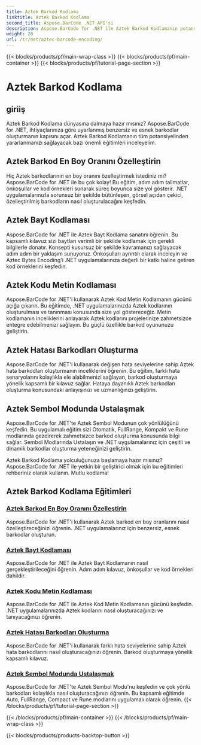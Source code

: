 ```yaml
---
title: Aztek Barkod Kodlama
linktitle: Aztek Barkod Kodlama
second_title: Aspose.BarCode .NET API'si
description: Aspose.BarCode for .NET ile Aztek Barkod Kodlamanın potansiyelini ortaya çıkarın. En boy oranlarını özelleştirin, metin kodlu Aztek kodları oluşturun ve Sembol Modlarında uzmanlaşın.
weight: 28
url: /tr/net/aztec-barcode-encoding/
---
```


{{< blocks/products/pf/main-wrap-class >}}
{{< blocks/products/pf/main-container >}}
{{< blocks/products/pf/tutorial-page-section >}}

# Aztek Barkod Kodlama


## giriiş

Aztek Barkod Kodlama dünyasına dalmaya hazır mısınız? Aspose.BarCode for .NET, ihtiyaçlarınıza göre uyarlanmış benzersiz ve esnek barkodlar oluşturmanın kapısını açar. Aztek Barkod Kodlamanın tüm potansiyelinden yararlanmanızı sağlayacak bazı önemli eğitimleri inceleyelim.

## Aztek Barkod En Boy Oranını Özelleştirin

Hiç Aztek barkodlarının en boy oranını özelleştirmek istediniz mi? Aspose.BarCode for .NET ile bu çok kolay! Bu eğitim, adım adım talimatlar, önkoşullar ve kod örnekleri sunarak süreç boyunca size yol gösterir. .NET uygulamalarınızla sorunsuz bir şekilde bütünleşen, görsel açıdan çekici, özelleştirilmiş barkodların nasıl oluşturulacağını keşfedin.

## Aztek Bayt Kodlaması

Aspose.BarCode for .NET ile Aztek Bayt Kodlama sanatını öğrenin. Bu kapsamlı kılavuz sizi baytları verimli bir şekilde kodlamak için gerekli bilgilerle donatır. Konsepti kusursuz bir şekilde kavramanızı sağlayacak adım adım bir yaklaşım sunuyoruz. Önkoşulları ayrıntılı olarak inceleyin ve Aztec Bytes Encoding'i .NET uygulamalarınıza değerli bir katkı haline getiren kod örneklerini keşfedin.

## Aztek Kodu Metin Kodlaması

Aspose.BarCode for .NET'i kullanarak Aztek Kod Metin Kodlamanın gücünü açığa çıkarın. Bu eğitimde, .NET uygulamalarınızda Aztek kodlarının oluşturulması ve tanınması konusunda size yol göstereceğiz. Metin kodlamanın inceliklerini anlayarak Aztek kodlarını projelerinize zahmetsizce entegre edebilmenizi sağlayın. Bu güçlü özellikle barkod oyununuzu geliştirin.

## Aztek Hatası Barkodları Oluşturma

Aspose.BarCode for .NET'i kullanarak değişen hata seviyelerine sahip Aztek hata barkodları oluşturmanın inceliklerini öğrenin. Bu eğitim, farklı hata senaryolarını kolaylıkla ele alabilmenizi sağlayan, barkod oluşturmaya yönelik kapsamlı bir kılavuz sağlar. Hataya dayanıklı Aztek barkodları oluşturma konusundaki anlayışınızı ve uzmanlığınızı geliştirin.

## Aztek Sembol Modunda Ustalaşmak

Aspose.BarCode for .NET'te Aztek Sembol Modunun çok yönlülüğünü keşfedin. Bu uygulamalı eğitim sizi Otomatik, FullRange, Kompakt ve Rune modlarında gezdirerek zahmetsizce barkod oluşturma konusunda bilgi sağlar. Sembol Modlarında Ustalaşın ve .NET uygulamalarınız için çeşitli ve dinamik barkodlar oluşturma yeteneğinizi geliştirin.

Aztek Barkod Kodlama yolculuğunuza başlamaya hazır mısınız? Aspose.BarCode for .NET ile yetkin bir geliştirici olmak için bu eğitimleri rehberiniz olarak kullanın. Mutlu kodlama!
## Aztek Barkod Kodlama Eğitimleri
### [Aztek Barkod En Boy Oranını Özelleştirin](./aztec-aspect-ratio-customization/)
Aspose.BarCode for .NET'i kullanarak Aztek barkod en boy oranlarını nasıl özelleştireceğinizi öğrenin. .NET uygulamalarınız için benzersiz, esnek barkodlar oluşturun.
### [Aztek Bayt Kodlaması](./aztec-bytes-encoding/)
Aspose.BarCode for .NET ile Aztek Bayt Kodlamanın nasıl gerçekleştirileceğini öğrenin. Adım adım kılavuz, önkoşullar ve kod örnekleri dahildir.
### [Aztek Kodu Metin Kodlaması](./aztec-code-text-encoding/)
Aspose.BarCode for .NET ile Aztek Kod Metin Kodlamanın gücünü keşfedin. .NET uygulamalarınızda Aztek kodlarını nasıl oluşturacağınızı ve tanıyacağınızı öğrenin.
### [Aztek Hatası Barkodları Oluşturma](./aztec-error-level-example/)
Aspose.BarCode for .NET'i kullanarak farklı hata seviyelerine sahip Aztek hata barkodlarını nasıl oluşturacağınızı öğrenin. Barkod oluşturmaya yönelik kapsamlı kılavuz.
### [Aztek Sembol Modunda Ustalaşmak](./aztec-symbol-mode-example/)
Aspose.BarCode for .NET'te Aztek Sembol Modu'nu keşfedin ve çok yönlü barkodları kolaylıkla nasıl oluşturacağınızı öğrenin. Bu kapsamlı eğitimde Auto, FullRange, Compact ve Rune modlarını uygulamalı olarak öğrenin.
{{< /blocks/products/pf/tutorial-page-section >}}

{{< /blocks/products/pf/main-container >}}
{{< /blocks/products/pf/main-wrap-class >}}

{{< blocks/products/products-backtop-button >}}
